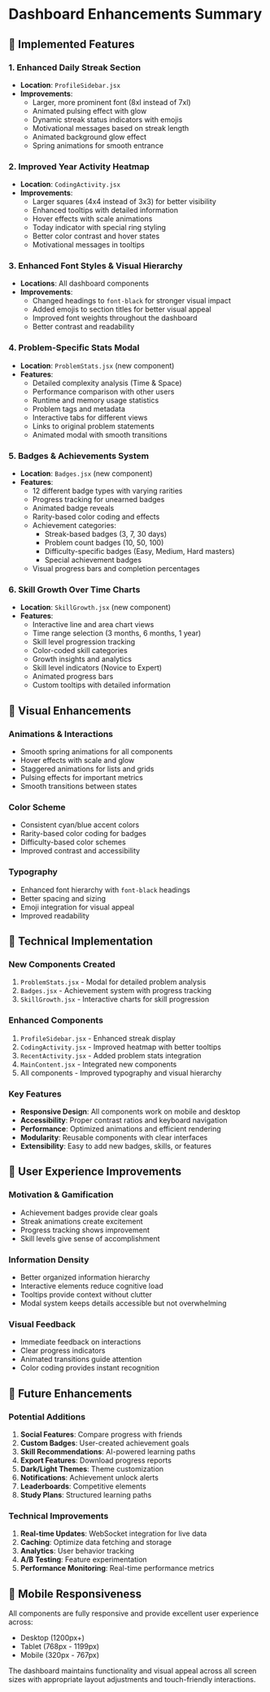 # Dashboard Enhancements Summary

## 🚀 Implemented Features

### 1. Enhanced Daily Streak Section
- **Location**: `ProfileSidebar.jsx`
- **Improvements**:
  - Larger, more prominent font (8xl instead of 7xl)
  - Animated pulsing effect with glow
  - Dynamic streak status indicators with emojis
  - Motivational messages based on streak length
  - Animated background glow effect
  - Spring animations for smooth entrance

### 2. Improved Year Activity Heatmap
- **Location**: `CodingActivity.jsx`
- **Improvements**:
  - Larger squares (4x4 instead of 3x3) for better visibility
  - Enhanced tooltips with detailed information
  - Hover effects with scale animations
  - Today indicator with special ring styling
  - Better color contrast and hover states
  - Motivational messages in tooltips

### 3. Enhanced Font Styles & Visual Hierarchy
- **Locations**: All dashboard components
- **Improvements**:
  - Changed headings to `font-black` for stronger visual impact
  - Added emojis to section titles for better visual appeal
  - Improved font weights throughout the dashboard
  - Better contrast and readability

### 4. Problem-Specific Stats Modal
- **Location**: `ProblemStats.jsx` (new component)
- **Features**:
  - Detailed complexity analysis (Time & Space)
  - Performance comparison with other users
  - Runtime and memory usage statistics
  - Problem tags and metadata
  - Interactive tabs for different views
  - Links to original problem statements
  - Animated modal with smooth transitions

### 5. Badges & Achievements System
- **Location**: `Badges.jsx` (new component)
- **Features**:
  - 12 different badge types with varying rarities
  - Progress tracking for unearned badges
  - Animated badge reveals
  - Rarity-based color coding and effects
  - Achievement categories:
    - Streak-based badges (3, 7, 30 days)
    - Problem count badges (10, 50, 100)
    - Difficulty-specific badges (Easy, Medium, Hard masters)
    - Special achievement badges
  - Visual progress bars and completion percentages

### 6. Skill Growth Over Time Charts
- **Location**: `SkillGrowth.jsx` (new component)
- **Features**:
  - Interactive line and area chart views
  - Time range selection (3 months, 6 months, 1 year)
  - Skill level progression tracking
  - Color-coded skill categories
  - Growth insights and analytics
  - Skill level indicators (Novice to Expert)
  - Animated progress bars
  - Custom tooltips with detailed information

## 🎨 Visual Enhancements

### Animations & Interactions
- Smooth spring animations for all components
- Hover effects with scale and glow
- Staggered animations for lists and grids
- Pulsing effects for important metrics
- Smooth transitions between states

### Color Scheme
- Consistent cyan/blue accent colors
- Rarity-based color coding for badges
- Difficulty-based color schemes
- Improved contrast and accessibility

### Typography
- Enhanced font hierarchy with `font-black` headings
- Better spacing and sizing
- Emoji integration for visual appeal
- Improved readability

## 🔧 Technical Implementation

### New Components Created
1. `ProblemStats.jsx` - Modal for detailed problem analysis
2. `Badges.jsx` - Achievement system with progress tracking
3. `SkillGrowth.jsx` - Interactive charts for skill progression

### Enhanced Components
1. `ProfileSidebar.jsx` - Enhanced streak display
2. `CodingActivity.jsx` - Improved heatmap with better tooltips
3. `RecentActivity.jsx` - Added problem stats integration
4. `MainContent.jsx` - Integrated new components
5. All components - Improved typography and visual hierarchy

### Key Features
- **Responsive Design**: All components work on mobile and desktop
- **Accessibility**: Proper contrast ratios and keyboard navigation
- **Performance**: Optimized animations and efficient rendering
- **Modularity**: Reusable components with clear interfaces
- **Extensibility**: Easy to add new badges, skills, or features

## 🎯 User Experience Improvements

### Motivation & Gamification
- Achievement badges provide clear goals
- Streak animations create excitement
- Progress tracking shows improvement
- Skill levels give sense of accomplishment

### Information Density
- Better organized information hierarchy
- Interactive elements reduce cognitive load
- Tooltips provide context without clutter
- Modal system keeps details accessible but not overwhelming

### Visual Feedback
- Immediate feedback on interactions
- Clear progress indicators
- Animated transitions guide attention
- Color coding provides instant recognition

## 🚀 Future Enhancements

### Potential Additions
1. **Social Features**: Compare progress with friends
2. **Custom Badges**: User-created achievement goals
3. **Skill Recommendations**: AI-powered learning paths
4. **Export Features**: Download progress reports
5. **Dark/Light Themes**: Theme customization
6. **Notifications**: Achievement unlock alerts
7. **Leaderboards**: Competitive elements
8. **Study Plans**: Structured learning paths

### Technical Improvements
1. **Real-time Updates**: WebSocket integration for live data
2. **Caching**: Optimize data fetching and storage
3. **Analytics**: User behavior tracking
4. **A/B Testing**: Feature experimentation
5. **Performance Monitoring**: Real-time performance metrics

## 📱 Mobile Responsiveness

All components are fully responsive and provide excellent user experience across:
- Desktop (1200px+)
- Tablet (768px - 1199px)
- Mobile (320px - 767px)

The dashboard maintains functionality and visual appeal across all screen sizes with appropriate layout adjustments and touch-friendly interactions.
































